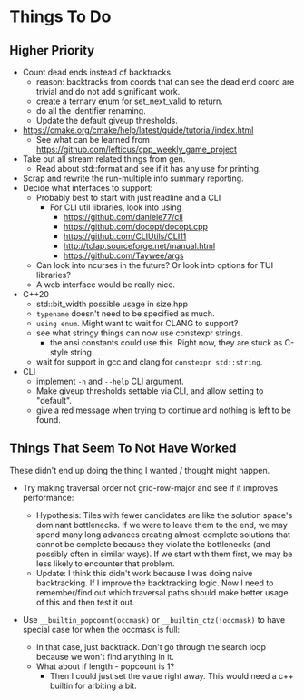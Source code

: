 
# Things To Do

## Higher Priority

- Count dead ends instead of backtracks.
  - reason: backtracks from coords that can see the dead end coord are trivial and do not add significant work.
  - create a ternary enum for set_next_valid to return.
  - do all the identifier renaming.
  - Update the default giveup thresholds.
- https://cmake.org/cmake/help/latest/guide/tutorial/index.html
  - See what can be learned from https://github.com/lefticus/cpp_weekly_game_project
- Take out all stream related things from gen.
  - Read about std::format and see if it has any use for printing.
- Scrap and rewrite the run-multiple info summary reporting.
- Decide what interfaces to support:
  - Probably best to start with just readline and a CLI
    - For CLI util libraries, look into using
      - https://github.com/daniele77/cli
      - https://github.com/docopt/docopt.cpp
      - https://github.com/CLIUtils/CLI11
      - http://tclap.sourceforge.net/manual.html
      - https://github.com/Taywee/args
  - Can look into ncurses in the future? Or look into options for TUI libraries?
  - A web interface would be really nice.
- C++20
  - std::bit_width possible usage in size.hpp
  - `typename` doesn't need to be specified as much.
  - `using enum`. Might want to wait for CLANG to support?
  - see what stringy things can now use constexpr strings.
    - the ansi constants could use this. Right now, they are stuck as C-style string.
  - wait for support in gcc and clang for `constexpr std::string`.
- CLI
  - implement `-h` and `--help` CLI argument.
  - Make giveup thresholds settable via CLI, and allow setting to "default".
  - give a red message when trying to continue and nothing is left to be found.

## Things That Seem To Not Have Worked

These didn't end up doing the thing I wanted / thought might happen.

- Try making traversal order not grid-row-major and see if it improves performance:
  - Hypothesis: Tiles with fewer candidates are like the solution space's dominant bottlenecks. If we were to leave them to the end, we may spend many long advances creating almost-complete solutions that cannot be complete because they violate the bottlenecks (and possibly often in similar ways). If we start with them first, we may be less likely to encounter that problem.
  - Update: I think this didn't work because I was doing naive backtracking. If I improve the backtracking logic. Now I need to remember/find out which traversal paths should make better usage of this and then test it out.

- Use `__builtin_popcount(occmask)` or `__builtin_ctz(!occmask)` to have special case for when the occmask is full:
  - In that case, just backtrack. Don't go through the search loop because we won't find anything in it.
  - What about if length - popcount is 1?
    - Then I could just set the value right away. This would need a c++ builtin for arbiting a bit.